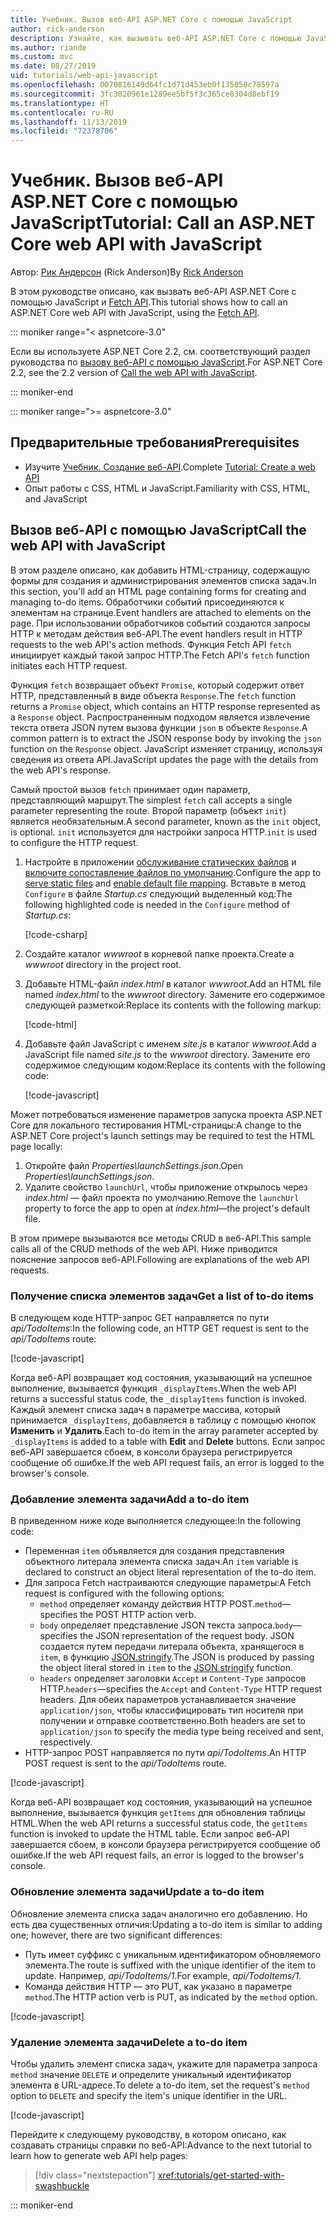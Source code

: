 ```yaml
---
title: Учебник. Вызов веб-API ASP.NET Core с помощью JavaScript
author: rick-anderson
description: Узнайте, как вызывать веб-API ASP.NET Core с помощью JavaScript.
ms.author: riande
ms.custom: mvc
ms.date: 08/27/2019
uid: tutorials/web-api-javascript
ms.openlocfilehash: 0070816149d64fc1d71d453eb0f135050c78597a
ms.sourcegitcommit: 3fc3020961e1289ee5bf5f3c365ce8304d8ebf19
ms.translationtype: HT
ms.contentlocale: ru-RU
ms.lasthandoff: 11/13/2019
ms.locfileid: "72378706"
---
```

# <a name="tutorial-call-an-aspnet-core-web-api-with-javascript"></a><span data-ttu-id="d87bb-103">Учебник. Вызов веб-API ASP.NET Core с помощью JavaScript</span><span class="sxs-lookup"><span data-stu-id="d87bb-103">Tutorial: Call an ASP.NET Core web API with JavaScript</span></span>

<span data-ttu-id="d87bb-104">Автор: [Рик Андерсон](https://twitter.com/RickAndMSFT) (Rick Anderson)</span><span class="sxs-lookup"><span data-stu-id="d87bb-104">By [Rick Anderson](https://twitter.com/RickAndMSFT)</span></span>

<span data-ttu-id="d87bb-105">В этом руководстве описано, как вызвать веб-API ASP.NET Core с помощью JavaScript и [Fetch API](https://developer.mozilla.org/docs/Web/API/Fetch_API).</span><span class="sxs-lookup"><span data-stu-id="d87bb-105">This tutorial shows how to call an ASP.NET Core web API with JavaScript, using the [Fetch API](https://developer.mozilla.org/docs/Web/API/Fetch_API).</span></span>

::: moniker range="< aspnetcore-3.0"

<span data-ttu-id="d87bb-106">Если вы используете ASP.NET Core 2.2, см. соответствующий раздел руководства по [вызову веб-API с помощью JavaScript](xref:tutorials/first-web-api#call-the-web-api-with-javascript).</span><span class="sxs-lookup"><span data-stu-id="d87bb-106">For ASP.NET Core 2.2, see the 2.2 version of [Call the web API with JavaScript](xref:tutorials/first-web-api#call-the-web-api-with-javascript).</span></span>

::: moniker-end

::: moniker range=">= aspnetcore-3.0"

## <a name="prerequisites"></a><span data-ttu-id="d87bb-107">Предварительные требования</span><span class="sxs-lookup"><span data-stu-id="d87bb-107">Prerequisites</span></span>

* <span data-ttu-id="d87bb-108">Изучите [Учебник. Создание веб-API](xref:tutorials/first-web-api).</span><span class="sxs-lookup"><span data-stu-id="d87bb-108">Complete [Tutorial: Create a web API](xref:tutorials/first-web-api)</span></span>
* <span data-ttu-id="d87bb-109">Опыт работы с CSS, HTML и JavaScript.</span><span class="sxs-lookup"><span data-stu-id="d87bb-109">Familiarity with CSS, HTML, and JavaScript</span></span>

## <a name="call-the-web-api-with-javascript"></a><span data-ttu-id="d87bb-110">Вызов веб-API с помощью JavaScript</span><span class="sxs-lookup"><span data-stu-id="d87bb-110">Call the web API with JavaScript</span></span>

<span data-ttu-id="d87bb-111">В этом разделе описано, как добавить HTML-страницу, содержащую формы для создания и администрирования элементов списка задач.</span><span class="sxs-lookup"><span data-stu-id="d87bb-111">In this section, you'll add an HTML page containing forms for creating and managing to-do items.</span></span> <span data-ttu-id="d87bb-112">Обработчики событий присоединяются к элементам на странице.</span><span class="sxs-lookup"><span data-stu-id="d87bb-112">Event handlers are attached to elements on the page.</span></span> <span data-ttu-id="d87bb-113">При использовании обработчиков событий создаются запросы HTTP к методам действия веб-API.</span><span class="sxs-lookup"><span data-stu-id="d87bb-113">The event handlers result in HTTP requests to the web API's action methods.</span></span> <span data-ttu-id="d87bb-114">Функция Fetch API `fetch` инициирует каждый такой запрос HTTP.</span><span class="sxs-lookup"><span data-stu-id="d87bb-114">The Fetch API's `fetch` function initiates each HTTP request.</span></span>

<span data-ttu-id="d87bb-115">Функция `fetch` возвращает объект `Promise`, который содержит ответ HTTP, представленный в виде объекта `Response`.</span><span class="sxs-lookup"><span data-stu-id="d87bb-115">The `fetch` function returns a `Promise` object, which contains an HTTP response represented as a `Response` object.</span></span> <span data-ttu-id="d87bb-116">Распространенным подходом является извлечение текста ответа JSON путем вызова функции `json` в объекте `Response`.</span><span class="sxs-lookup"><span data-stu-id="d87bb-116">A common pattern is to extract the JSON response body by invoking the `json` function on the `Response` object.</span></span> <span data-ttu-id="d87bb-117">JavaScript изменяет страницу, используя сведения из ответа API.</span><span class="sxs-lookup"><span data-stu-id="d87bb-117">JavaScript updates the page with the details from the web API's response.</span></span>

<span data-ttu-id="d87bb-118">Самый простой вызов `fetch` принимает один параметр, представляющий маршрут.</span><span class="sxs-lookup"><span data-stu-id="d87bb-118">The simplest `fetch` call accepts a single parameter representing the route.</span></span> <span data-ttu-id="d87bb-119">Второй параметр (объект `init`) является необязательным.</span><span class="sxs-lookup"><span data-stu-id="d87bb-119">A second parameter, known as the `init` object, is optional.</span></span> <span data-ttu-id="d87bb-120">`init` используется для настройки запроса HTTP.</span><span class="sxs-lookup"><span data-stu-id="d87bb-120">`init` is used to configure the HTTP request.</span></span>

1. <span data-ttu-id="d87bb-121">Настройте в приложении [обслуживание статических файлов](/dotnet/api/microsoft.aspnetcore.builder.staticfileextensions.usestaticfiles#Microsoft_AspNetCore_Builder_StaticFileExtensions_UseStaticFiles_Microsoft_AspNetCore_Builder_IApplicationBuilder_) и [включите сопоставление файлов по умолчанию](/dotnet/api/microsoft.aspnetcore.builder.defaultfilesextensions.usedefaultfiles#Microsoft_AspNetCore_Builder_DefaultFilesExtensions_UseDefaultFiles_Microsoft_AspNetCore_Builder_IApplicationBuilder_).</span><span class="sxs-lookup"><span data-stu-id="d87bb-121">Configure the app to [serve static files](/dotnet/api/microsoft.aspnetcore.builder.staticfileextensions.usestaticfiles#Microsoft_AspNetCore_Builder_StaticFileExtensions_UseStaticFiles_Microsoft_AspNetCore_Builder_IApplicationBuilder_) and [enable default file mapping](/dotnet/api/microsoft.aspnetcore.builder.defaultfilesextensions.usedefaultfiles#Microsoft_AspNetCore_Builder_DefaultFilesExtensions_UseDefaultFiles_Microsoft_AspNetCore_Builder_IApplicationBuilder_).</span></span> <span data-ttu-id="d87bb-122">Вставьте в метод `Configure` в файле *Startup.cs* следующий выделенный код:</span><span class="sxs-lookup"><span data-stu-id="d87bb-122">The following highlighted code is needed in the `Configure` method of *Startup.cs*:</span></span>

    [!code-csharp[](first-web-api/samples/3.0/TodoApi/StartupJavaScript.cs?highlight=8-9&name=snippet_configure)]

1. <span data-ttu-id="d87bb-123">Создайте каталог *wwwroot* в корневой папке проекта.</span><span class="sxs-lookup"><span data-stu-id="d87bb-123">Create a *wwwroot* directory in the project root.</span></span>

1. <span data-ttu-id="d87bb-124">Добавьте HTML-файл *index.html* в каталог *wwwroot*.</span><span class="sxs-lookup"><span data-stu-id="d87bb-124">Add an HTML file named *index.html* to the *wwwroot* directory.</span></span> <span data-ttu-id="d87bb-125">Замените его содержимое следующей разметкой:</span><span class="sxs-lookup"><span data-stu-id="d87bb-125">Replace its contents with the following markup:</span></span>

    [!code-html[](first-web-api/samples/3.0/TodoApi/wwwroot/index.html)]

1. <span data-ttu-id="d87bb-126">Добавьте файл JavaScript с именем *site.js* в каталог *wwwroot*.</span><span class="sxs-lookup"><span data-stu-id="d87bb-126">Add a JavaScript file named *site.js* to the *wwwroot* directory.</span></span> <span data-ttu-id="d87bb-127">Замените его содержимое следующим кодом:</span><span class="sxs-lookup"><span data-stu-id="d87bb-127">Replace its contents with the following code:</span></span>

    [!code-javascript[](first-web-api/samples/3.0/TodoApi/wwwroot/js/site.js?name=snippet_SiteJs)]

<span data-ttu-id="d87bb-128">Может потребоваться изменение параметров запуска проекта ASP.NET Core для локального тестирования HTML-страницы:</span><span class="sxs-lookup"><span data-stu-id="d87bb-128">A change to the ASP.NET Core project's launch settings may be required to test the HTML page locally:</span></span>

1. <span data-ttu-id="d87bb-129">Откройте файл *Properties\launchSettings.json*.</span><span class="sxs-lookup"><span data-stu-id="d87bb-129">Open *Properties\launchSettings.json*.</span></span>
1. <span data-ttu-id="d87bb-130">Удалите свойство `launchUrl`, чтобы приложение открылось через *index.html* &mdash; файл проекта по умолчанию.</span><span class="sxs-lookup"><span data-stu-id="d87bb-130">Remove the `launchUrl` property to force the app to open at *index.html*&mdash;the project's default file.</span></span>

<span data-ttu-id="d87bb-131">В этом примере вызываются все методы CRUD в веб-API.</span><span class="sxs-lookup"><span data-stu-id="d87bb-131">This sample calls all of the CRUD methods of the web API.</span></span> <span data-ttu-id="d87bb-132">Ниже приводится пояснение запросов веб-API.</span><span class="sxs-lookup"><span data-stu-id="d87bb-132">Following are explanations of the web API requests.</span></span>

### <a name="get-a-list-of-to-do-items"></a><span data-ttu-id="d87bb-133">Получение списка элементов задач</span><span class="sxs-lookup"><span data-stu-id="d87bb-133">Get a list of to-do items</span></span>

<span data-ttu-id="d87bb-134">В следующем коде HTTP-запрос GET направляется по пути *api/TodoItems*:</span><span class="sxs-lookup"><span data-stu-id="d87bb-134">In the following code, an HTTP GET request is sent to the *api/TodoItems* route:</span></span>

[!code-javascript[](first-web-api/samples/3.0/TodoApi/wwwroot/js/site.js?name=snippet_GetItems)]

<span data-ttu-id="d87bb-135">Когда веб-API возвращает код состояния, указывающий на успешное выполнение, вызывается функция `_displayItems`.</span><span class="sxs-lookup"><span data-stu-id="d87bb-135">When the web API returns a successful status code, the `_displayItems` function is invoked.</span></span> <span data-ttu-id="d87bb-136">Каждый элемент списка задач в параметре массива, который принимается `_displayItems`, добавляется в таблицу с помощью кнопок **Изменить** и **Удалить**.</span><span class="sxs-lookup"><span data-stu-id="d87bb-136">Each to-do item in the array parameter accepted by `_displayItems` is added to a table with **Edit** and **Delete** buttons.</span></span> <span data-ttu-id="d87bb-137">Если запрос веб-API завершается сбоем, в консоли браузера регистрируется сообщение об ошибке.</span><span class="sxs-lookup"><span data-stu-id="d87bb-137">If the web API request fails, an error is logged to the browser's console.</span></span>

### <a name="add-a-to-do-item"></a><span data-ttu-id="d87bb-138">Добавление элемента задачи</span><span class="sxs-lookup"><span data-stu-id="d87bb-138">Add a to-do item</span></span>

<span data-ttu-id="d87bb-139">В приведенном ниже коде выполняется следующее:</span><span class="sxs-lookup"><span data-stu-id="d87bb-139">In the following code:</span></span>

* <span data-ttu-id="d87bb-140">Переменная `item` объявляется для создания представления объектного литерала элемента списка задач.</span><span class="sxs-lookup"><span data-stu-id="d87bb-140">An `item` variable is declared to construct an object literal representation of the to-do item.</span></span>
* <span data-ttu-id="d87bb-141">Для запроса Fetch настраиваются следующие параметры:</span><span class="sxs-lookup"><span data-stu-id="d87bb-141">A Fetch request is configured with the following options:</span></span>
    * <span data-ttu-id="d87bb-142">`method` определяет команду действия HTTP POST.</span><span class="sxs-lookup"><span data-stu-id="d87bb-142">`method`&mdash;specifies the POST HTTP action verb.</span></span>
    * <span data-ttu-id="d87bb-143">`body` определяет представление JSON текста запроса.</span><span class="sxs-lookup"><span data-stu-id="d87bb-143">`body`&mdash;specifies the JSON representation of the request body.</span></span> <span data-ttu-id="d87bb-144">JSON создается путем передачи литерала объекта, хранящегося в `item`, в функцию [JSON.stringify](https://developer.mozilla.org/docs/Web/JavaScript/Reference/Global_Objects/JSON/stringify).</span><span class="sxs-lookup"><span data-stu-id="d87bb-144">The JSON is produced by passing the object literal stored in `item` to the [JSON.stringify](https://developer.mozilla.org/docs/Web/JavaScript/Reference/Global_Objects/JSON/stringify) function.</span></span>
    * <span data-ttu-id="d87bb-145">`headers` определяет заголовки `Accept` и `Content-Type` запросов HTTP.</span><span class="sxs-lookup"><span data-stu-id="d87bb-145">`headers`&mdash;specifies the `Accept` and `Content-Type` HTTP request headers.</span></span> <span data-ttu-id="d87bb-146">Для обеих параметров устанавливается значение `application/json`, чтобы классифицировать тип носителя при получении и отправке соответственно.</span><span class="sxs-lookup"><span data-stu-id="d87bb-146">Both headers are set to `application/json` to specify the media type being received and sent, respectively.</span></span>
* <span data-ttu-id="d87bb-147">HTTP-запрос POST направляется по пути *api/TodoItems*.</span><span class="sxs-lookup"><span data-stu-id="d87bb-147">An HTTP POST request is sent to the *api/TodoItems* route.</span></span>

[!code-javascript[](first-web-api/samples/3.0/TodoApi/wwwroot/js/site.js?name=snippet_AddItem)]

<span data-ttu-id="d87bb-148">Когда веб-API возвращает код состояния, указывающий на успешное выполнение, вызывается функция `getItems` для обновления таблицы HTML.</span><span class="sxs-lookup"><span data-stu-id="d87bb-148">When the web API returns a successful status code, the `getItems` function is invoked to update the HTML table.</span></span> <span data-ttu-id="d87bb-149">Если запрос веб-API завершается сбоем, в консоли браузера регистрируется сообщение об ошибке.</span><span class="sxs-lookup"><span data-stu-id="d87bb-149">If the web API request fails, an error is logged to the browser's console.</span></span>

### <a name="update-a-to-do-item"></a><span data-ttu-id="d87bb-150">Обновление элемента задачи</span><span class="sxs-lookup"><span data-stu-id="d87bb-150">Update a to-do item</span></span>

<span data-ttu-id="d87bb-151">Обновление элемента списка задач аналогично его добавлению. Но есть два существенных отличия:</span><span class="sxs-lookup"><span data-stu-id="d87bb-151">Updating a to-do item is similar to adding one; however, there are two significant differences:</span></span>

* <span data-ttu-id="d87bb-152">Путь имеет суффикс с уникальным идентификатором обновляемого элемента.</span><span class="sxs-lookup"><span data-stu-id="d87bb-152">The route is suffixed with the unique identifier of the item to update.</span></span> <span data-ttu-id="d87bb-153">Например, *api/TodoItems/1*.</span><span class="sxs-lookup"><span data-stu-id="d87bb-153">For example, *api/TodoItems/1*.</span></span>
* <span data-ttu-id="d87bb-154">Команда действия HTTP — это PUT, как указано в параметре `method`.</span><span class="sxs-lookup"><span data-stu-id="d87bb-154">The HTTP action verb is PUT, as indicated by the `method` option.</span></span>

[!code-javascript[](first-web-api/samples/3.0/TodoApi/wwwroot/js/site.js?name=snippet_UpdateItem)]

### <a name="delete-a-to-do-item"></a><span data-ttu-id="d87bb-155">Удаление элемента задачи</span><span class="sxs-lookup"><span data-stu-id="d87bb-155">Delete a to-do item</span></span>

<span data-ttu-id="d87bb-156">Чтобы удалить элемент списка задач, укажите для параметра запроса `method` значение `DELETE` и определите уникальный идентификатор элемента в URL-адресе.</span><span class="sxs-lookup"><span data-stu-id="d87bb-156">To delete a to-do item, set the request's `method` option to `DELETE` and specify the item's unique identifier in the URL.</span></span>

[!code-javascript[](first-web-api/samples/3.0/TodoApi/wwwroot/js/site.js?name=snippet_DeleteItem)]

<span data-ttu-id="d87bb-157">Перейдите к следующему руководству, в котором описано, как создавать страницы справки по веб-API:</span><span class="sxs-lookup"><span data-stu-id="d87bb-157">Advance to the next tutorial to learn how to generate web API help pages:</span></span>

> [!div class="nextstepaction"]
> <xref:tutorials/get-started-with-swashbuckle>

::: moniker-end
